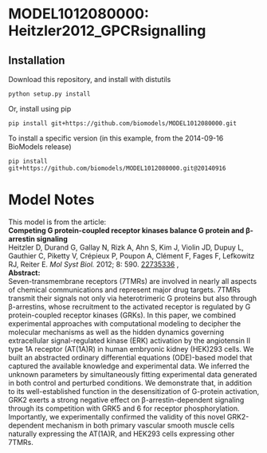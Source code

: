 # MODEL1012080000: Heitzler2012_GPCRsignalling

## Installation

Download this repository, and install with distutils

`python setup.py install`

Or, install using pip

`pip install git+https://github.com/biomodels/MODEL1012080000.git`

To install a specific version (in this example, from the 2014-09-16 BioModels release)

`pip install git+https://github.com/biomodels/MODEL1012080000.git@20140916`


# Model Notes


This model is from the article:  
**Competing G protein-coupled receptor kinases balance G protein and β-arrestin signaling**   
Heitzler D, Durand G, Gallay N, Rizk A, Ahn S, Kim J, Violin JD, Dupuy L,
Gauthier C, Piketty V, Crépieux P, Poupon A, Clément F, Fages F, Lefkowitz RJ,
Reiter E. _Mol Syst Biol._ 2012; 8: 590.
[22735336](http://www.ncbi.nlm.nih.gov/pubmed/22735336) ,  
**Abstract:**   
Seven-transmembrane receptors (7TMRs) are involved in nearly all aspects of
chemical communications and represent major drug targets. 7TMRs transmit their
signals not only via heterotrimeric G proteins but also through β-arrestins,
whose recruitment to the activated receptor is regulated by G protein-coupled
receptor kinases (GRKs). In this paper, we combined experimental approaches
with computational modeling to decipher the molecular mechanisms as well as
the hidden dynamics governing extracellular signal-regulated kinase (ERK)
activation by the angiotensin II type 1A receptor (AT(1A)R) in human embryonic
kidney (HEK)293 cells. We built an abstracted ordinary differential equations
(ODE)-based model that captured the available knowledge and experimental data.
We inferred the unknown parameters by simultaneously fitting experimental data
generated in both control and perturbed conditions. We demonstrate that, in
addition to its well-established function in the desensitization of G-protein
activation, GRK2 exerts a strong negative effect on β-arrestin-dependent
signaling through its competition with GRK5 and 6 for receptor
phosphorylation. Importantly, we experimentally confirmed the validity of this
novel GRK2-dependent mechanism in both primary vascular smooth muscle cells
naturally expressing the AT(1A)R, and HEK293 cells expressing other 7TMRs.


